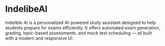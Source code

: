 # IndelibeAl
Indelible AI is a personalized AI-powered study assistant designed to help students prepare for exams efficiently. It offers automated exam generation, grading, topic-based assessments, and mock test scheduling — all built with a modern and responsive UI.
